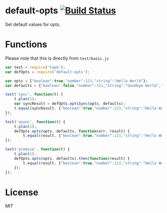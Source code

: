 # default-opts [![Build Status](https://travis-ci.org/GamingCoder/default-opts.svg)](https://travis-ci.org/GamingCoder/default-opts)
Set default values for opts.
# Functions
Please note that this is directly from `test/basic.js`
```js
var test = require('tape');
var defOpts = require('default-opts');

var opts = {"boolean":true,"number":123,"string":"Hello World"};
var defaults = {"boolean":false,"number":321,"string":"Goodbye World","default":"default"};

test('sync', function(t) {
	t.plan(1);
	var syncResult = defOpts.optsSync(opts, defaults);
	t.equal(syncResult, {"boolean":true,"number":123,"string":"Hello World","default":"default"});
});

test('async', function(t) {
	t.plan(1);
	defOpts.opts(opts, defaults, function(err, result) {
		t.equal(result, {"boolean":true,"number":123,"string":"Hello World","default":"default"});
});

test('promise', function(t) {
	t.plan(1);
	defOpts.opts(opts, defaults).then(function(result) {
		t.equal(result, {"boolean":true,"number":123,"string":"Hello World","default":"default"});
	});
});
```
# License
MIT